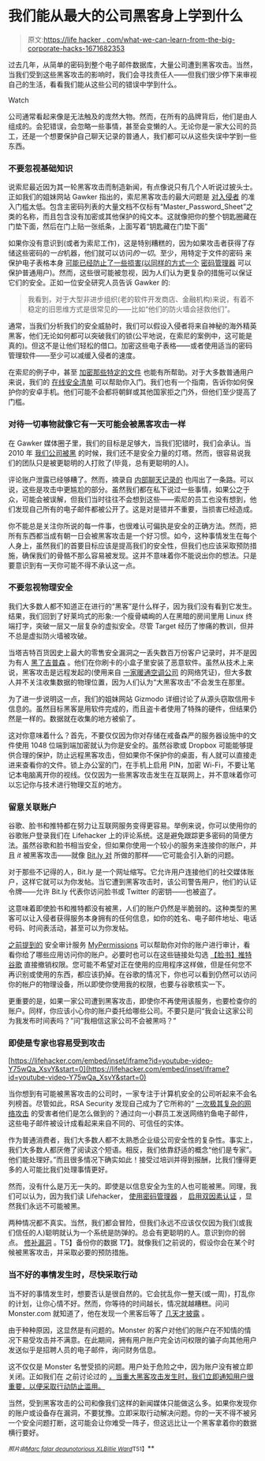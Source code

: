 # 我们能从最大的公司黑客身上学到什么

> 原文:[https://life hacker . com/what-we-can-learn-from-the-big-corporate-hacks-1671682353](https://lifehacker.com/what-we-can-learn-from-the-biggest-corporate-hacks-1671682353)

过去几年，从简单的密码到整个电子邮件数据库，大量公司遭到黑客攻击。当然，当我们受到这些黑客攻击的影响时，我们会寻找责任人——但我们很少停下来审视自己的生活，看看我们能从这些公司的错误中学到什么。

Watch

公司通常看起来像是无法触及的庞然大物。然而，在所有的品牌背后，他们是由人组成的。会犯错误，会忽略一些事情，甚至会变懒的人。无论你是一家大公司的员工，还是一个想要保护自己聊天记录的普通人，我们都可以从这些失误中学到一些东西。

### 不要忽视基础知识

说索尼最近因为其一轮黑客攻击而制造新闻，有点像说只有几个人听说过披头士。正如我们的姐妹网站 Gawker 指出的，索尼黑客攻击的最大问题是 [对入侵者](http://gawker.com/sonys-top-secret-password-lists-have-names-like-master_-1666775151) 的准入门槛太低。包含主密码列表的大量文档不仅标有“Master_Password_Sheet”之类的名称，而且包含没有加密或其他保护的纯文本。这就像把你的整个钥匙圈藏在门垫下面，然后在门上贴一张纸条，上面写着“钥匙藏在门垫下面”

如果你没有意识到(或者为索尼工作)，这是特别糟糕的，因为如果攻击者获得了存储这些密码的*一台*机器，他们就可以访问*的一切*。至少，用特定于文件的密码 来保护电子表格本身 [可能已经防止了一些损害(以同样的方式一个](http://lifehacker.com/your-passwords-arent-as-secure-as-you-think-heres-how-5445101) [密码管理器](http://lifehacker.com/which-password-manager-is-the-most-secure-5944969) 可以保护普通用户)。然而，这些很可能被忽视，因为人们认为更复杂的措施可以保证它们的安全。正如一位安全研究人员告诉 Gawker 的:

> 我看到，对于大型非进步组织(老的软件开发商店、金融机构)来说，有着不稳定的旧思维方式是很常见的——比如“他们的防火墙会拯救他们”。

通常，当我们分析我们的安全威胁时，我们可以假设入侵者将来自神秘的海外精英黑客，他们无论如何都可以突破我们的锁(公平地说，在索尼的案例中，这可能是真的)。但这不是让他们轻松的借口。加密这些电子表格——或者使用适当的密码管理软件——至少可以减缓入侵者的速度。

在索尼的例子中，甚至 [加密那些特定的文件](http://torrentfreak.com/sony-planned-flood-torrent-sites-promo-torrents-141213/) 也能有所帮助。对于大多数普通用户来说，我们的 [在线安全清单](https://lifehacker.com/how-secure-are-you-online-the-checklist-5938980) 可以帮助你入门。我们也有一个指南，告诉你如何保护你的安卓手机。他们可能不会都将朝鲜或其他国家拒之门外，但他们至少提高了门槛。

### **对待一切事物就像它有一天可能会被黑客攻击一样**

在 Gawker 媒体圈子里，我们的目标是足够大，当我们犯错时，我们会承认。当 2010 年 [我们公司被黑](http://lifehacker.com/faq-compromised-commenting-accounts-on-gawker-media-5712785?utm_source=feedburner&utm_medium=feed&utm_campaign=Feed%3A+lifehacker%2Ffull+%28Lifehacker%29&utm_content=Google+Feedfetcher) 的时候，我们还不是安全力量的灯塔。然而，很容易说我们的团队只是被更聪明的人打败了(毕竟，总有更聪明的人)。

评论账户泄露已经够糟了。然而，摘录自 [内部聊天记录的](http://www.mediaite.com/online/exclusive-gawker-hacker-gnosis-explains-method-and-reasoning-behind-his-actions/) 也闯出了一条路。可以说，这些是攻击中更尴尬的部分。虽然我们都在私下说过一些事情，如果公之于众，可能会被误解，但我们当时往往不会想到这些——索尼的员工也没有想到，他们发现自己所有的电子邮件都被公开了。这是对是错并不重要，当损害已经造成。

你不能总是关注你所说的每一件事，也很难认可偏执是安全的正确方法。然而，把所有东西都当成有朝一日会被黑客攻击是一个好习惯。如今，这种事情发生在每个人身上，虽然我们的首要目标应该是提高我们的安全性，但我们也应该采取预防措施，确保我们的骨骼不那么容易被发现。这并不意味着你不能说出你的想法。只是要意识到有一天你可能不得不承认这一点。

### **不要忽视物理安全**

我们大多数人都不知道正在进行的“黑客”是什么样子，因为我们没有看到它发生。结果，我们回到了好莱坞式的形象:一个瘦骨嶙峋的人在黑暗的房间里用 Linux 终端打字，突破一层又一层复杂的虚拟安全。尽管 Target 经历了惨痛的教训，但并不总是虚拟防火墙被攻破。

当塔吉特百货因史上最大的零售安全漏洞之一丢失数百万份客户记录时，并不是因为有人 [黑了吉普森](https://www.youtube.com/watch?v=8wXBe2jTdx4) 。他们在你刷卡的小盒子里安装了恶意软件。虽然从技术上来说，黑客攻击是远程发起的(使用来自 [一家暖通空调公司](http://krebsonsecurity.com/2014/01/a-first-look-at-the-target-intrusion-malware/) 的网络凭证)，但大多数人并不关注收集数据的物理位置，因为人们认为“大黑客攻击”不会发生在那里。

为了进一步说明这一点，我们的姐妹网站 Gizmodo 详细讨论了从源头窃取信用卡信息的。虽然目标黑客是用软件完成的，而且盗卡者使用了特殊的硬件，但结果仍然是一样的。数据就在收集的地方被偷了。

这对你意味着什么？首先，不要仅仅因为你对存储在戒备森严的服务器设施中的文件使用 1048 位端到端加密就认为你是安全的。虽然谷歌或 Dropbox 可能能够提供合理的保护，防止远程黑客攻击，但如果你不保护你的桌面，有人就可以直接走进来查看你的文件。锁上办公室的门，在手机上启用 PIN，加密 Wi-Fi，不要让笔记本电脑离开你的视线。仅仅因为一些黑客攻击发生在互联网上，并不意味着你可以忘记你与技术进行物理交互的地方。

### **留意关联账户**

谷歌、脸书和推特都在努力让互联网服务变得更容易。举例来说，你可以使用你的谷歌账户登录我们在 Lifehacker 上的评论系统。这是避免跟踪更多密码的简便方法。虽然谷歌和脸书相当安全，但如果你使用一个较小的服务来连接你的账户，并且 *it* 被黑客攻击——就像 [Bit.ly 对](http://lifehacker.com/bitly-accounts-hacked-change-your-passwords-and-discon-1573986177) 所做的那样——它可能会引入新的问题。

对于那些不记得的人，Bit.ly 是一个网址缩写。它允许用户连接他们的社交媒体账户，这样它就可以为你发帖。当它遭到黑客攻击时，该公司警告用户，他们的认证令牌——允许 Bit.ly 代表你访问脸书或 Twitter 的密钥——也被盗了。

这意味着即使脸书和推特都没有被黑，人们的账户仍然是半脆弱的。这种类型的黑客可以让入侵者获得服务本身拥有的任何信息，如你的姓名、电子邮件地址、电话号码、时间表活动，甚至可以为你发帖。

[之前提到的](https://lifehacker.com/mypermissions-is-one-convenient-place-to-start-cleaning-5872639) 安全审计服务 [MyPermissions](http://mypermissions.com) 可以帮助你对你的账户进行审计，看看你给了哪些应用访问你的账户。必要时也可以在这些链接处勾选 [【脸书】](https://www.facebook.com/settings?tab=applications)[推特](https://twitter.com/settings/applications)[谷歌](https://security.google.com/settings/security/permissions) 直接撤销权限。您可能不希望对正在使用的应用程序这样做，但是任何您不再识别或使用的东西，都应该扔掉。在谷歌的情况下，你也可以看到仍然可以访问你的帐户的物理设备，所以即使你使用我的权限，也要与谷歌核实一下。

更重要的是，如果一家公司遭到黑客攻击，即使你不再使用该服务，也要检查你的账户。同样，你应该小心你的账户委托给哪些公司。不要只是问“我会让这家公司为我发布时间表吗？”问“我相信这家公司不会被黑吗？”

### **即使是专家也容易受到攻击**

 [https://lifehacker.com/embed/inset/iframe?id=youtube-video-Y75wQa_XsvY&start=0](https://lifehacker.com/embed/inset/iframe?id=youtube-video-Y75wQa_XsvY&start=0) 

当你想到有可能被黑客攻击的公司时，一家专注于计算机安全的公司听起来不会名列榜首。尽管如此，RSA Security 发现自己成为了它所称的“ [一次极其复杂的网络攻击](http://en.wikipedia.org/wiki/SecurID#March_2011_system_compromise) 的受害者他们是怎么做到的？通过向一小群员工发送网络钓鱼电子邮件，这些电子邮件被设计成看起来来自不同的、可信任的实体。

作为普通消费者，我们大多数人都不太熟悉企业级公司安全性的复杂性。事实上，我们大多数人都厌倦了阅读这个短语。相反，我们依靠舒适的概念“他们是专家”。他们能处理好。”而且很多情况下确实如此！接受过培训并得到报酬，比我们懂得更多的人可能比我们处理事情更好。

然而，没有什么是万无一失的。即使是以信息安全为生的人也可能被黑。同理，我们可以认为，因为我们读 Lifehacker， [使用密码管理器](http://lifehacker.com/do-you-use-a-password-manager-698685601) ， [启用双因素认证](https://lifehacker.com/heres-everywhere-you-should-enable-two-factor-authentic-5938565) ，显然我们永远不可能被黑。

两种情况都不真实。当然，我们都会冒险，但我们永远不应该仅仅因为我们(或我们信任的人)聪明就认为一个系统是防弹的。总会有更聪明的人。意识到你的弱点。 [修补漏洞](https://lifehacker.com/5-security-holes-almost-everyones-vulnerable-to-5980126) 。T5】备份你的数据 T7】。就像我们之前说的，假设你会在某个时候被黑客攻击，并采取必要的预防措施。

### 当不好的事情发生时，尽快采取行动

当不好的事情发生时，想要否认是很自然的。它会扰乱你一整天(或一周)，打乱你的计划，让你心情不好。然而，你等待的时间越长，情况就越糟糕。问问 Monster.com 就知道了，他在发现一个黑客后等了 [几天才披露](http://www.pcpro.co.uk/news/internet/123305/monster-took-five-days-to-disclose-hack-attack) 。

由于种种原因，这显然是有问题的。Monster 的客户对他们的账户在不知情的情况下易受攻击并不满意。在此期间，拥有用户账户完全访问权限的骗子向其他用户发送似乎是招聘人员的电子邮件，询问财务信息。

这不仅仅是 Monster 名誉受损的问题。用户处于危险之中，因为账户没有被立即关闭。正如我们在 之前讨论过的 [，当重大黑客攻击发生时，我们立即通知用户很重要，以便采取行动防止滥用。](http://shoptalk.lifehacker.com/what-can-we-do-about-these-fake-password-hacks-1661618230)

当然，受到黑客攻击的公司和像我们这样的新闻媒体只能做这么多。如果你发现你的账户或设备存在漏洞，不要犹豫。立即采取行动解决问题。你的一天不得不被另一个安全问题打断，这可能会让你难受一阵子，但这远比让一个黑客拿着你的数据横行要好。

<small>*照片由*</small>[<small>*Marc falar deau*</small>](http://www.flickr.com/photos/49889874@N05/6101434856)<small></small>*[<small>*notorious XL*</small>](https://www.flickr.com/photos/notoriousxl/3030271346)<small></small>*[<small>*Billie Ward*</small>](http://www.flickr.com/photos/wwward0/15211490214)<small>T51】</small>**